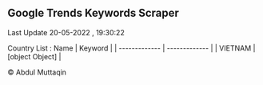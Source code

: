 

## Google Trends Keywords Scraper 
 
Last Update 20-05-2022 , 19:30:22

Country List :
 Name  | Keyword |
| ------------- | ------------- |
| VIETNAM | [object Object] |



© Abdul Muttaqin 
